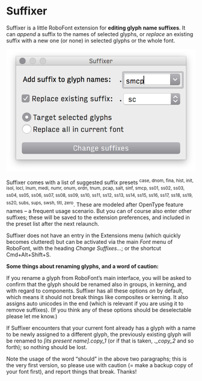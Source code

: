 Suffixer
==========

Suffixer is a little RoboFont extension for **editing glyph name suffixes**. It can *append* a suffix to the names of selected glyphs, or *replace* an existing suffix with a new one (or none) in selected glyphs or the whole font.

![Suffixer screenshot](/screenshot.png)

Suffixer comes with a list of suggested suffix presets <sup>case, dnom, fina, hist, init, isol, locl, lnum, medi, numr, onum, ordn, tnum, pcap, salt, sinf, smcp, ss01, ss02, ss03, ss04, ss05, ss06, ss07, ss08, ss09, ss10, ss11, ss12, ss13, ss14, ss15, ss16, ss17, ss18, ss19, ss20, subs, sups, swsh, titl, zero</sup>. These are modeled after OpenType feature names – a frequent usage scenario. But you can of course also enter other suffixes; these will be saved to the extension preferences, and included in the preset list after the next relaunch. 

Suffixer does not have an entry in the Extensions menu (which quickly becomes cluttered) but can be activated via the main *Font* menu of RoboFont, with the heading *Change Suffixes...*; or the shortcut Cmd+Alt+Shift+S.

**Some things about renaming glyphs, and a word of caution:**

If you rename a glyph from RoboFont’s main interface, you will be asked to confirm that the glyph should be renamed also in groups, in kerning, and with regard to components. Suffixer has all these options *on* by default, which means it should not break things like composites or kerning. It also assigns auto unicodes in the end (which is relevant if you are using it to remove suffixes). (If you think any of these options should be deselectable please let me know.)

If Suffixer encounters that your current font already has a glyph with a name to be newly assigned to a different glyph, the previously existing glyph will be renamed to *[its present name].copy_1* (or if that is taken, *._copy_2* and so forth); so nothing should be lost.

Note the usage of the word “should” in the above two paragraphs; this is the very first version, so please use with caution (= make a backup copy of your font first), and report things that break. Thanks!
